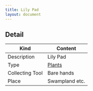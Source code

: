 ```yaml
---
title: Lily Pad
layout: document
---
```

## Detail

|Kind|Content|
|---|---|
|Description|Lily Pad|
|Type|[Plants](Plants)|
|Collecting Tool|Bare hands|
|Place|Swampland etc.|

